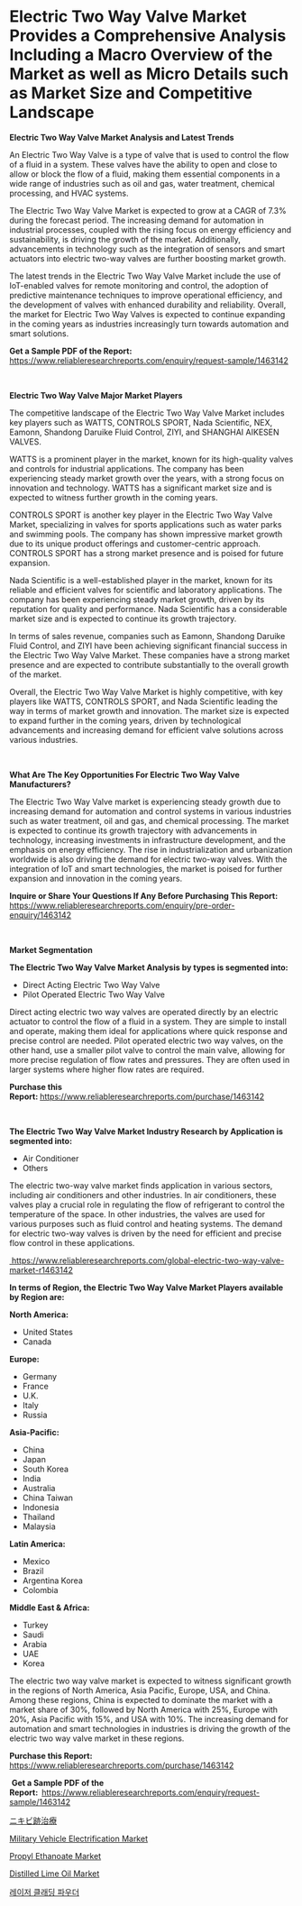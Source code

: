 <p><h1>Electric Two Way Valve Market Provides a Comprehensive Analysis Including a Macro Overview of the Market as well as Micro Details such as Market Size and Competitive Landscape</h1></p><p><strong>Electric Two Way Valve Market Analysis and Latest Trends</strong></p>
<p><p>An Electric Two Way Valve is a type of valve that is used to control the flow of a fluid in a system. These valves have the ability to open and close to allow or block the flow of a fluid, making them essential components in a wide range of industries such as oil and gas, water treatment, chemical processing, and HVAC systems.</p><p>The Electric Two Way Valve Market is expected to grow at a CAGR of 7.3% during the forecast period. The increasing demand for automation in industrial processes, coupled with the rising focus on energy efficiency and sustainability, is driving the growth of the market. Additionally, advancements in technology such as the integration of sensors and smart actuators into electric two-way valves are further boosting market growth.</p><p>The latest trends in the Electric Two Way Valve Market include the use of IoT-enabled valves for remote monitoring and control, the adoption of predictive maintenance techniques to improve operational efficiency, and the development of valves with enhanced durability and reliability. Overall, the market for Electric Two Way Valves is expected to continue expanding in the coming years as industries increasingly turn towards automation and smart solutions.</p></p>
<p><strong>Get a Sample PDF of the Report:&nbsp;</strong> <a href="https://www.reliableresearchreports.com/enquiry/request-sample/1463142">https://www.reliableresearchreports.com/enquiry/request-sample/1463142</a></p>
<p>&nbsp;</p>
<p><strong>Electric Two Way Valve Major Market Players</strong></p>
<p><p>The competitive landscape of the Electric Two Way Valve Market includes key players such as WATTS, CONTROLS SPORT, Nada Scientific, NEX, Eamonn, Shandong Daruike Fluid Control, ZIYI, and SHANGHAI AIKESEN VALVES. </p><p>WATTS is a prominent player in the market, known for its high-quality valves and controls for industrial applications. The company has been experiencing steady market growth over the years, with a strong focus on innovation and technology. WATTS has a significant market size and is expected to witness further growth in the coming years.</p><p>CONTROLS SPORT is another key player in the Electric Two Way Valve Market, specializing in valves for sports applications such as water parks and swimming pools. The company has shown impressive market growth due to its unique product offerings and customer-centric approach. CONTROLS SPORT has a strong market presence and is poised for future expansion.</p><p>Nada Scientific is a well-established player in the market, known for its reliable and efficient valves for scientific and laboratory applications. The company has been experiencing steady market growth, driven by its reputation for quality and performance. Nada Scientific has a considerable market size and is expected to continue its growth trajectory.</p><p>In terms of sales revenue, companies such as Eamonn, Shandong Daruike Fluid Control, and ZIYI have been achieving significant financial success in the Electric Two Way Valve Market. These companies have a strong market presence and are expected to contribute substantially to the overall growth of the market.</p><p>Overall, the Electric Two Way Valve Market is highly competitive, with key players like WATTS, CONTROLS SPORT, and Nada Scientific leading the way in terms of market growth and innovation. The market size is expected to expand further in the coming years, driven by technological advancements and increasing demand for efficient valve solutions across various industries.</p></p>
<p>&nbsp;</p>
<p><strong>What Are The Key Opportunities For Electric Two Way Valve Manufacturers?</strong></p>
<p><p>The Electric Two Way Valve market is experiencing steady growth due to increasing demand for automation and control systems in various industries such as water treatment, oil and gas, and chemical processing. The market is expected to continue its growth trajectory with advancements in technology, increasing investments in infrastructure development, and the emphasis on energy efficiency. The rise in industrialization and urbanization worldwide is also driving the demand for electric two-way valves. With the integration of IoT and smart technologies, the market is poised for further expansion and innovation in the coming years.</p></p>
<p><strong>Inquire or Share Your Questions If Any Before Purchasing This Report:</strong> <a href="https://www.reliableresearchreports.com/enquiry/pre-order-enquiry/1463142">https://www.reliableresearchreports.com/enquiry/pre-order-enquiry/1463142</a></p>
<p>&nbsp;</p>
<p><strong>Market Segmentation</strong></p>
<p><strong>The Electric Two Way Valve Market Analysis by types is segmented into:</strong></p>
<p><ul><li>Direct Acting Electric Two Way Valve</li><li>Pilot Operated Electric Two Way Valve</li></ul></p>
<p><p>Direct acting electric two way valves are operated directly by an electric actuator to control the flow of a fluid in a system. They are simple to install and operate, making them ideal for applications where quick response and precise control are needed. Pilot operated electric two way valves, on the other hand, use a smaller pilot valve to control the main valve, allowing for more precise regulation of flow rates and pressures. They are often used in larger systems where higher flow rates are required.</p></p>
<p><strong>Purchase this Report:&nbsp;</strong><a href="https://www.reliableresearchreports.com/purchase/1463142">https://www.reliableresearchreports.com/purchase/1463142</a></p>
<p>&nbsp;</p>
<p><strong>The Electric Two Way Valve Market Industry Research by Application is segmented into:</strong></p>
<p><ul><li>Air Conditioner</li><li>Others</li></ul></p>
<p><p>The electric two-way valve market finds application in various sectors, including air conditioners and other industries. In air conditioners, these valves play a crucial role in regulating the flow of refrigerant to control the temperature of the space. In other industries, the valves are used for various purposes such as fluid control and heating systems. The demand for electric two-way valves is driven by the need for efficient and precise flow control in these applications.</p></p>
<p><a href="https://www.reliableresearchreports.com/global-electric-two-way-valve-market-r1463142">&nbsp;https://www.reliableresearchreports.com/global-electric-two-way-valve-market-r1463142</a></p>
<p><strong>In terms of Region, the Electric Two Way Valve Market Players available by Region are:</strong></p>
<p>
    <p> <strong> North America: </strong>
        <ul>
            <li>United States</li>
            <li>Canada</li>
        </ul>
        </p> 
    <p> <strong> Europe: </strong>
        <ul>
            <li>Germany</li>
            <li>France</li>
            <li>U.K.</li>
            <li>Italy</li>
            <li>Russia</li>
        </ul>
        </p> 
    <p> <strong> Asia-Pacific: </strong>
        <ul>
            <li>China</li>
            <li>Japan</li>
            <li>South Korea</li>
            <li>India</li>
            <li>Australia</li>
            <li>China Taiwan</li>
            <li>Indonesia</li>
            <li>Thailand</li>
            <li>Malaysia</li>
        </ul>
        </p> 
    <p> <strong> Latin America: </strong>
        <ul>
            <li>Mexico</li>
            <li>Brazil</li>
            <li>Argentina Korea</li>
            <li>Colombia</li>
        </ul>
        </p> 
    <p> <strong> Middle East & Africa: </strong>
        <ul>
            <li>Turkey</li>
            <li>Saudi</li>
            <li>Arabia</li>
            <li>UAE</li>
            <li>Korea</li>
        </ul>
    </p>
    </p>
<p><p>The electric two way valve market is expected to witness significant growth in the regions of North America, Asia Pacific, Europe, USA, and China. Among these regions, China is expected to dominate the market with a market share of 30%, followed by North America with 25%, Europe with 20%, Asia Pacific with 15%, and USA with 10%. The increasing demand for automation and smart technologies in industries is driving the growth of the electric two way valve market in these regions.</p></p>
<p><strong>Purchase this Report: </strong><a href="https://www.reliableresearchreports.com/purchase/1463142">https://www.reliableresearchreports.com/purchase/1463142</a></p>
<p>&nbsp;<strong>Get a Sample PDF of the Report:&nbsp;&nbsp;</strong><a href="https://www.reliableresearchreports.com/enquiry/request-sample/1463142">https://www.reliableresearchreports.com/enquiry/request-sample/1463142</a></p>
<p><strong></strong></p>
<p><p><a href="https://github.com/ppmazlotr77499/Market-Research-Report-List-1/blob/main/860225730760.md">ニキビ跡治療</a></p><p><a href="https://github.com/RickHolmes3/Market-Research-Report-List-4/blob/main/military-vehicle-electrification-market.md">Military Vehicle Electrification Market</a></p><p><a href="https://www.linkedin.com/pulse/global-propyl-ethanoate-market-size-trends-insights-projections-foxwf?trackingId=B4q%2BRjPnn43hWfoXJi4EQg%3D%3D">Propyl Ethanoate Market</a></p><p><a href="https://www.linkedin.com/pulse/distilled-lime-oil-market-size-2024-2031-global-industrial-60uef?trackingId=0A3oQL0GNPDJdXmT42uZHw%3D%3D">Distilled Lime Oil Market</a></p><p><a href="https://github.com/crfsywufhm81415/Market-Research-Report-List-1/blob/main/489673728149.md">레이저 클래딩 파우더</a></p></p>